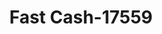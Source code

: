 ---
f_zip-code: 36272
f_state-code: AL
title: Fast Cash-17559
f_phone: 256-447-2575
f_city-only: Piedmont
f_address: 636 E Highway 278 Byp Piedmont
f_location-unique-id: '17559'
slug: fast-cash-17559
updated-on: '2024-05-30T13:46:58.046Z'
created-on: '2024-05-30T13:36:59.803Z'
published-on: '2024-05-30T13:54:32.469Z'
f_city-state: cms/city/piedmont-al.md
f_company: cms/company/fast-cash.md
f_state: cms/state/alabama.md
layout: '[payday-loan].html'
tags: payday-loan
---
